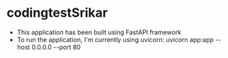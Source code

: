 # codingtestSrikar

- This application has been built using FastAPI framework
- To run the application, I'm currently using uvicorn: uvicorn app:app --host 0.0.0.0 --port 80
